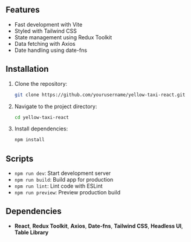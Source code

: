 ## Features
- Fast development with Vite
- Styled with Tailwind CSS
- State management using Redux Toolkit
- Data fetching with Axios
- Date handling using date-fns

## Installation
1. Clone the repository:
   ```bash
   git clone https://github.com/yourusername/yellow-taxi-react.git
   ```
2. Navigate to the project directory:
   ```bash
   cd yellow-taxi-react
   ```
3. Install dependencies:
   ```bash
   npm install
   ```

## Scripts
- `npm run dev`: Start development server
- `npm run build`: Build app for production
- `npm run lint`: Lint code with ESLint
- `npm run preview`: Preview production build

## Dependencies
- **React**, **Redux Toolkit**, **Axios**, **Date-fns**, **Tailwind CSS**, **Headless UI**, **Table Library**
